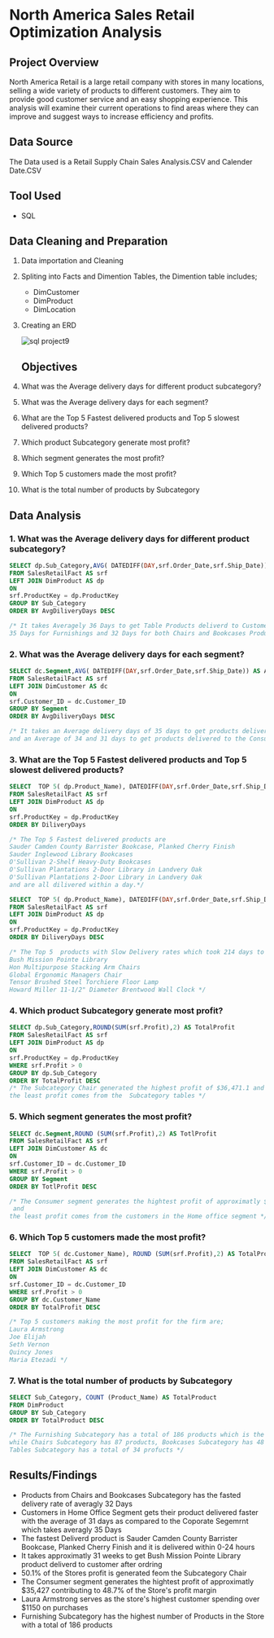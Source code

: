 # North America Sales Retail Optimization Analysis
## Project Overview
North America Retail is a large retail company with stores in many locations, selling a wide variety of products to different customers. They aim to provide good customer service and an easy shopping experience. 
This analysis will examine their current operations to find areas where they can improve and suggest ways to increase efficiency and profits.
## Data Source
The Data used is a Retail Supply Chain Sales Analysis.CSV and Calender Date.CSV
## Tool Used
- SQL
## Data Cleaning and Preparation
1. Data importation and Cleaning
2. Spliting into Facts and Dimention Tables, the Dimention table includes;
   - DimCustomer
   - DimProduct
   - DimLocation
3. Creating an ERD

   
   ![sql project9](https://github.com/user-attachments/assets/c9719296-a63a-465e-8fa4-521ff8c01227)

   ## Objectives
1. What was the Average delivery days for different product subcategory?
2. What was the Average delivery days for each segment?
3. What are the Top 5 Fastest delivered products and Top 5 slowest delivered products?
4. Which product Subcategory generate most profit?
5. Which segment generates the most profit?
6. Which Top 5 customers made the most profit?
7. What is the total number of products by Subcategory
## Data Analysis
### 1. What was the Average delivery days for different product subcategory?
```sql
SELECT dp.Sub_Category,AVG( DATEDIFF(DAY,srf.Order_Date,srf.Ship_Date)) AS AvgDiliveryDays
FROM SalesRetailFact AS srf
LEFT JOIN DimProduct AS dp
ON
srf.ProductKey = dp.ProductKey
GROUP BY Sub_Category
ORDER BY AvgDiliveryDays DESC

/* It takes Averagely 36 Days to get Table Products deliverd to Customers
35 Days for Furnishings and 32 Days for both Chairs and Bookcases Product respectively to be deliverd to Customer*/
```

### 2. What was the Average delivery days for each segment?
```sql
SELECT dc.Segment,AVG( DATEDIFF(DAY,srf.Order_Date,srf.Ship_Date)) AS AvgDiliveryDays
FROM SalesRetailFact AS srf
LEFT JOIN DimCustomer AS dc
ON
srf.Customer_ID = dc.Customer_ID
GROUP BY Segment
ORDER BY AvgDiliveryDays DESC

/* It takes an Average delivery days of 35 days to get products delivered to the Coporate Segemrnt 
and an Average of 34 and 31 days to get products delivered to the Consumer and Home Office Segments respectively*/
```
### 3. What are the Top 5 Fastest delivered products and Top 5 slowest delivered products?
```sql
SELECT	TOP 5( dp.Product_Name), DATEDIFF(DAY,srf.Order_Date,srf.Ship_Date) AS DiliveryDays
FROM SalesRetailFact AS srf
LEFT JOIN DimProduct AS dp
ON
srf.ProductKey = dp.ProductKey
ORDER BY DiliveryDays 

/* The Top 5 Fastest delivered products are
Sauder Camden County Barrister Bookcase, Planked Cherry Finish
Sauder Inglewood Library Bookcases
O'Sullivan 2-Shelf Heavy-Duty Bookcases
O'Sullivan Plantations 2-Door Library in Landvery Oak
O'Sullivan Plantations 2-Door Library in Landvery Oak 
and are all dilivered within a day.*/
```
```sql
SELECT	TOP 5( dp.Product_Name), DATEDIFF(DAY,srf.Order_Date,srf.Ship_Date) AS DiliveryDays
FROM SalesRetailFact AS srf
LEFT JOIN DimProduct AS dp
ON
srf.ProductKey = dp.ProductKey
ORDER BY DiliveryDays DESC

/* The Top 5  products with Slow Delivery rates which took 214 days to be delivered to customers are;
Bush Mission Pointe Library
Hon Multipurpose Stacking Arm Chairs
Global Ergonomic Managers Chair
Tensor Brushed Steel Torchiere Floor Lamp
Howard Miller 11-1/2" Diameter Brentwood Wall Clock */
```
### 4.  Which product Subcategory generate most profit?
```sql
SELECT dp.Sub_Category,ROUND(SUM(srf.Profit),2) AS TotalProfit
FROM SalesRetailFact AS srf
LEFT JOIN DimProduct AS dp
ON
srf.ProductKey = dp.ProductKey
WHERE srf.Profit > 0
GROUP BY dp.Sub_Category
ORDER BY TotalProfit DESC
/* The Subcategory Chair generated the highest profit of $36,471.1 and 
the least profit comes from the  Subcategory tables */
```
### 5. Which segment generates the most profit?
```sql
SELECT dc.Segment,ROUND (SUM(srf.Profit),2) AS TotlProfit
FROM SalesRetailFact AS srf
LEFT JOIN DimCustomer AS dc
ON
srf.Customer_ID = dc.Customer_ID
WHERE srf.Profit > 0
GROUP BY Segment
ORDER BY TotlProfit DESC

/* The Consumer segment generates the hightest profit of approximatly $35,427
 and 
the least profit comes from the customers in the Home office segment */
```
### 6. Which Top 5 customers made the most profit?
```sql
SELECT	TOP 5( dc.Customer_Name), ROUND (SUM(srf.Profit),2) AS TotalProfit
FROM SalesRetailFact AS srf
LEFT JOIN DimCustomer AS dc
ON
srf.Customer_ID = dc.Customer_ID
WHERE srf.Profit > 0
GROUP BY dc.Customer_Name
ORDER BY TotalProfit DESC

/* Top 5 customers making the most profit for the firm are;
Laura Armstrong
Joe Elijah
Seth Vernon
Quincy Jones
Maria Etezadi */
```
### 7. What is the total number of products by Subcategory
```sql
SELECT Sub_Category, COUNT (Product_Name) AS TotalProduct
FROM DimProduct
GROUP BY Sub_Category
ORDER BY TotalProduct DESC

/* The Furnishing Subcategory has a total of 186 products which is the Subcategory with the highest products 
while Chairs Subcategory has 87 products, Bookcases Subcategory has 48 products and 
Tables Subcategory has a total of 34 profucts */
```
## Results/Findings
- Products from Chairs and Bookcases Subcategory has the fasted delivery rate of averagly 32 Days
- Customers in Home Office Segment gets their product delivered faster with the average of 31 days as compared to the Coporate Segemrnt which takes averagly 35 Days
- The fastest Deliverd product is Sauder Camden County Barrister Bookcase, Planked Cherry Finish and it is delivered within 0-24 hours
- It takes approximatly 31 weeks to get Bush Mission Pointe Library product deliverd to customer after ordring
- 50.1% of the Stores profit is generated feom the Subcategory Chair
- The Consumer segment generates the hightest profit of approximatly $35,427 contributing to 48.7% of the Store's profit margin
- Laura Armstrong serves as the store's highest customer spending over $1150 on purchases
- Furnishing Subcategory has the highest number of Products in the Store with a total of 186 products




